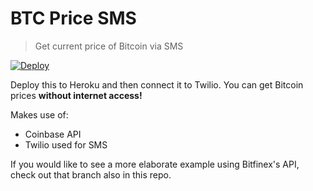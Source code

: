 # BTC Price SMS
> Get current price of Bitcoin via SMS

[![Deploy](https://www.herokucdn.com/deploy/button.svg)](https://heroku.com/deploy)

Deploy this to Heroku and then connect it to Twilio. You can get Bitcoin prices
**without internet access!** 

Makes use of:

* Coinbase API
* Twilio used for SMS

If you would like to see a more elaborate example using Bitfinex's API, check out that branch also in this repo.
